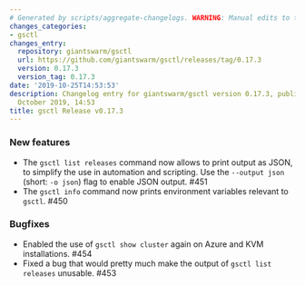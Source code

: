 ```yaml
---
# Generated by scripts/aggregate-changelogs. WARNING: Manual edits to this files will be overwritten.
changes_categories:
- gsctl
changes_entry:
  repository: giantswarm/gsctl
  url: https://github.com/giantswarm/gsctl/releases/tag/0.17.3
  version: 0.17.3
  version_tag: 0.17.3
date: '2019-10-25T14:53:53'
description: Changelog entry for giantswarm/gsctl version 0.17.3, published on 25
  October 2019, 14:53
title: gsctl Release v0.17.3
---
```


### New features

- The `gsctl list releases` command now allows to print output as JSON, to simplify the use in automation and scripting. Use the `--output json` (short: `-o json`) flag to enable JSON output. #451
- The `gsctl info` command now prints environment variables relevant to `gsctl`. #450

### Bugfixes

- Enabled the use of `gsctl show cluster` again on Azure and KVM installations. #454
- Fixed a bug that would pretty much make the output of `gsctl list releases` unusable. #453
